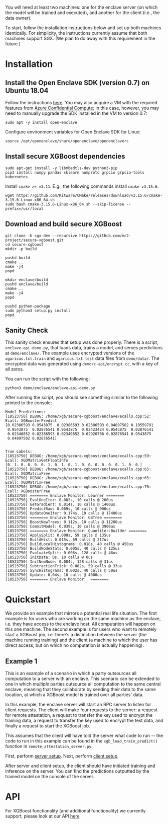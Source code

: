 
You will need at least two machines: one for the enclave server (on which the model will be trained and executed), and another for the client (i.e., the data owner).

To start, follow the installation instructions below and set up both machines identically. For simplicity, the instructions currently assume that both machines support SGX. (We plan to do away with this requirement in the future.)

# Installation

## Install the Open Enclave SDK (version 0.7) on Ubuntu 18.04
Follow the instructions [here](https://github.com/openenclave/openenclave/blob/master/docs/GettingStartedDocs/install_oe_sdk-Ubuntu_18.04.md).
You may also acquire a VM with the required features from [Azure Confidential Compute](https://azure.microsoft.com/en-us/solutions/confidential-compute/); in this case, however, you may need to manually upgrade the SDK installed in the VM to version 0.7:
```
sudo apt -y install open-enclave
```

Configure environment variables for Open Enclave SDK for Linux:
```
source /opt/openenclave/share/openenclave/openenclaverc
```

## Install secure XGBoost dependencies
```
sudo apt-get install -y libmbedtls-dev python3-pip
pip3 install numpy pandas sklearn numproto grpcio grpcio-tools kubernetes
```
Install ```cmake >= v3.11```. E.g., the following commands install ```cmake v3.15.6```.
```
wget https://github.com/Kitware/CMake/releases/download/v3.15.6/cmake-3.15.6-Linux-x86_64.sh
sudo bash cmake-3.15.6-Linux-x86_64.sh --skip-license --prefix=/usr/local
```

## Download and build secure XGBoost
```
git clone -b sgx-dev --recursive https://github.com/mc2-project/secure-xgboost.git
cd secure-xgboost
mkdir -p build

pushd build
cmake ..
make -j4
popd

mkdir enclave/build
pushd enclave/build
cmake ..
make -j4
popd

pushd python-package
sudo python3 setup.py install
popd
```

## Sanity Check
This sanity check ensures that setup was done properly. There is a script, `enclave-api-demo.py`, that loads data, trains a model, and serves predictions at `demo/enclave/`. The example uses encrypted versions of the `agaricus.txt.train` and `agaricus.txt.test` data files from `demo/data/`. The encrypted data was generated using `demo/c-api/encrypt.cc`, with a key of all zeros.

You can run the script with the following:
```
python3 demo/enclave/enclave-api-demo.py
```
After running the script, you should see something similar to the following printed to the console:
```
Model Predictions:
[18523750] DEBUG: /home/xgb/secure-xgboost/enclave/ecalls.cpp:52: Ecall: XGBoosterPredict
[0.02386593 0.9543875  0.02386593 0.02386593 0.04897502 0.10559791
 0.9543875  0.02876541 0.9543875  0.02423424 0.9543875  0.02876541
 0.02340852 0.02386593 0.02340852 0.02920706 0.02876541 0.9543875
 0.04897502 0.02876541]


True Labels:
[18523750] DEBUG: /home/xgb/secure-xgboost/enclave/ecalls.cpp:59: Ecall: XGDMatrixGetFloatInfo
[0. 1. 0. 0. 0. 0. 1. 0. 1. 0. 1. 0. 0. 0. 0. 0. 0. 1. 0. 0.]
[18523750] DEBUG: /home/xgb/secure-xgboost/enclave/ecalls.cpp:65: Ecall: XGDMatrixFree
[18523750] DEBUG: /home/xgb/secure-xgboost/enclave/ecalls.cpp:65: Ecall: XGDMatrixFree
[18523750] DEBUG: /home/xgb/secure-xgboost/enclave/ecalls.cpp:70: Ecall: XGBoosterFree
[18523750] ======== Enclave Monitor: Learner ========
[18523750] EvalOneIter: 0.002s, 10 calls @ 200us
[18523750] GetGradient: 0.014s, 10 calls @ 1400us
[18523750] PredictRaw: 0.009s, 10 calls @ 900us
[18523750] UpdateOneIter: 0.174s, 10 calls @ 17400us
[18523750] ======== Enclave Monitor: GBTree ========
[18523750] BoostNewTrees: 0.112s, 10 calls @ 11200us
[18523750] CommitModel: 0.039s, 10 calls @ 3900us
[18523750] ======== Enclave Monitor: Quantile::Builder ========
[18523750] ApplySplit: 0.008s, 59 calls @ 135us
[18523750] BuildHist: 0.015s, 69 calls @ 217us
[18523750] BuildLocalHistograms: 0.018s, 40 calls @ 450us
[18523750] BuildNodeStats: 0.005s, 40 calls @ 125us
[18523750] EvaluateSplit: 0.006s, 128 calls @ 46us
[18523750] InitData: 0s, 10 calls @ 0us
[18523750] InitNewNode: 0.004s, 128 calls @ 31us
[18523750] SubtractionTrick: 0.002s, 59 calls @ 33us
[18523750] SyncHistograms: 0.002s, 40 calls @ 50us
[18523750] Update: 0.04s, 10 calls @ 4000us
[18523750] ======== Enclave Monitor:  ========
```

# Quickstart
We provide an example that mirrors a potential real life situation. The first example is for users who are working on the same machine as the enclave, i.e. they have access to the enclave host. All computation will happen on this one machine. The second example is for users who want to remotely start a XGBoost job, i.e. there's a distinction between the server (the machine running training) and the client (a machine to which the user has direct access, but on which no computation is actually happening).


## Example 1
This is an example of a scenario in which a party outsources all computation to a server with an enclave. This scenario can be extended to one in which *multiple* parties outsource all computation to the same central enclave, meaning that they collaborate by sending their data to the same location, at which a XGBoost model is trained over all parties' data.

In this example, the enclave server will start an RPC server to listen for client requests. The client will make four requests to the server: a request for remote attestation, a request to transfer the key used to encrypt the training data, a request to transfer the key used to encrypt the test data, and finally a request to start the XGBoost job.

This assumes that the client will have told the server what code to run -- the code to run in this example can be found in the `xgb_load_train_predict()` function in `remote_attestation_server.py`. 

First, perform [server setup](server/).
Next, perform [client setup](client/).

After server and client setup, the client should have initiated training and inference on the server. 
You can find the predictions outputted by the trained model on the console of the server.


# API
For XGBoost functionality (and additional functionality) we currently support, please look at our API [here](API.md)
